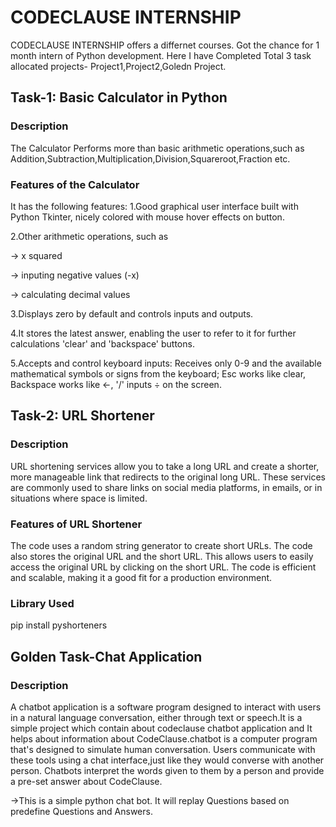 # CODECLAUSE INTERNSHIP
CODECLAUSE INTERNSHIP offers a differnet courses. Got the chance for 1 month intern of Python development. Here I have Completed Total 3 task allocated projects- Project1,Project2,Goledn Project.
## Task-1: Basic Calculator in Python
### Description
The Calculator Performs more than basic arithmetic operations,such as Addition,Subtraction,Multiplication,Division,Squareroot,Fraction etc.
### Features of the Calculator
It has the following features:
1.Good graphical user interface built with Python Tkinter, nicely colored with mouse hover effects on button.

2.Other arithmetic operations, such as

-> x squared

-> inputing negative values (-x)

-> calculating decimal values

3.Displays zero by default and controls inputs and outputs. 

4.It stores the latest answer, enabling the user to refer to it for further calculations
'clear' and 'backspace' buttons.

5.Accepts and control keyboard inputs:
Receives only 0-9 and the available mathematical symbols or signs from the keyboard; Esc works like clear, Backspace works like ←, '/' inputs ÷ on the screen.

## Task-2: URL Shortener
### Description
URL shortening services allow you to take a long URL and create a shorter, more manageable link that redirects to the original long URL. 
These services are commonly used to share links on social media platforms, in emails, or in situations where space is limited.
### Features of URL Shortener
The code uses a random string generator to create short URLs. The code also stores the original URL and the short URL. This allows users to easily access the original URL by clicking on the short URL. 
The code is efficient and scalable, making it a good fit for a production environment.
### Library Used
pip install pyshorteners

## Golden Task-Chat Application
### Description
A chatbot application is a software program designed to interact with users in a natural language conversation, either through text or speech.It is a simple project which contain about codeclause chatbot application and It helps about information about CodeClause.chatbot is a computer program that's designed to simulate human conversation. Users communicate with these tools using a chat interface,just like they would converse with another person. Chatbots interpret the words given to them by a person and provide a pre-set answer about CodeClause.

->This is a simple python chat bot. It will replay Questions based on predefine Questions and Answers.
